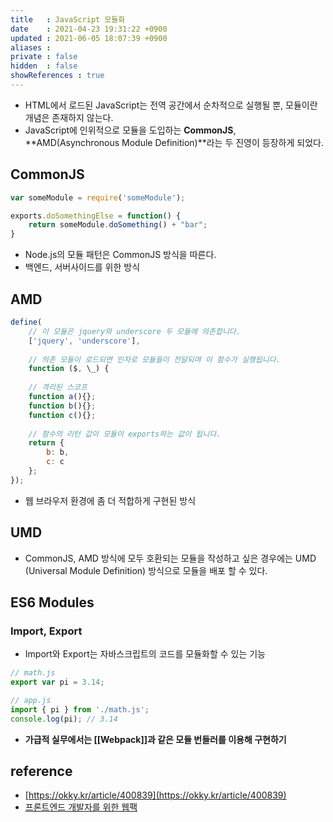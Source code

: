 ```yaml
---
title   : JavaScript 모듈화 
date    : 2021-04-23 19:31:22 +0900
updated : 2021-06-05 18:07:39 +0900
aliases : 
private : false
hidden  : false
showReferences : true
---
```

- HTML에서 로드된 JavaScript는 전역 공간에서 순차적으로 실행될 뿐, 모듈이란 개념은 존재하지 않는다. 
- JavaScript에 인위적으로 모듈을 도입하는 **CommonJS**, **AMD(Asynchronous Module Definition)**라는 두 진영이 등장하게 되었다.  

## CommonJS 
```javascript
var someModule = require('someModule');

exports.doSomethingElse = function() {
    return someModule.doSomething() + "bar"; 
}
```
- Node.js의 모듈 패턴은 CommonJS 방식을 따른다.  
- 백엔드, 서버사이드를 위한 방식 


## AMD 
```javascript
define(
	// 이 모듈은 jquery와 underscore 두 모듈에 의존합니다.
	['jquery', 'underscore'],
    
	// 의존 모듈이 로드되면 인자로 모듈들이 전달되며 이 함수가 실행됩니다.
    function ($, \_) {
    
	// 격리된 스코프
    function a(){};
    function b(){};
    function c(){};
    
	// 함수의 리턴 값이 모듈이 exports하는 값이 됩니다.
    return {
    	b: b,
    	c: c
    };
});
```
- 웹 브라우저 환경에 좀 더 적합하게 구현된 방식 

## UMD 
- CommonJS, AMD 방식에 모두 호환되는 모듈을 작성하고 싶은 경우에는 UMD (Universal Module Definition) 방식으로 모듈을 배포 할 수 있다. 

## ES6 Modules 

### Import, Export 
- Import와 Export는 자바스크립트의 코드를 모듈화할 수 있는 기능  
```javascript
// math.js
export var pi = 3.14;
```
```javascript
// app.js
import { pi } from './math.js';
console.log(pi); // 3.14
```
- **가급적 실무에서는 [[Webpack]]과 같은 모듈 번들러를 이용해 구현하기**
## reference 
- [https://okky.kr/article/400839](https://okky.kr/article/400839)
- [프론트엔드 개발자를 위한 웹팩](https://inf.run/hVZe)
